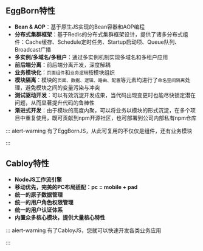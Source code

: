 ## EggBorn特性

* **Bean & AOP**：基于原生JS实现的Bean容器和AOP编程
* **分布式集群框架**：基于Redis的分布式集群框架设计，提供了诸多分布式组件：Cache缓存、Schedule定时任务、Startup启动项、Queue队列、Broadcast广播
* **多实例/多域名/多租户**：通过多实例机制实现多域名和多租户应用
* **前后端分离**：前后端分离开发，深度解耦
* **业务模块化**：`页面组件`和`业务逻辑`按模块组织
* **模块隔离**：模块的`页面、数据、逻辑、路由、配置`等元素均进行了`命名空间隔离`处理，避免模块之间的变量污染与冲突
* **测试驱动开发**：可以有效沉淀开发成果，当代码出现变更时也能尽快锁定潜在问题，从而显著提升代码的鲁棒性
* **渐进式开发**：由于模块的高度内聚，可以将业务以模块的形式沉淀，在多个项目中重复使用，既可贡献到npm开源社区，也可部署到公司内部私有npm仓库

::: alert-warning
有了EggBornJS，从此可复用的不仅仅是组件，还有业务模块

:::

## Cabloy特性

* **NodeJS工作流引擎**
* **移动优先，完美的PC布局适配：pc = mobile + pad**
* **统一的原子数据管理**
* **统一的用户角色权限管理**
* **统一的用户认证体系**
* **内置众多核心模块，提供大量核心特性**

::: alert-warning
有了CabloyJS，您就可以快速开发各类业务应用

:::